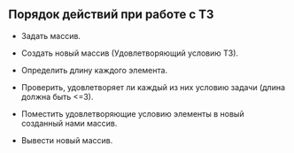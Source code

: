 ## Порядок действий при работе с ТЗ ##

+ Задать массив.   

+ Создать новый массив (Удовлетворяющий условию ТЗ).

+ Определить длину каждого элемента.

+ Проверить, удовлетворяет ли каждый из них условию задачи (длина должна быть <=3).

+ Поместить удовлетворяющие условию элементы в новый созданный нами массив.

+ Вывести новый массив.